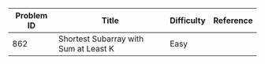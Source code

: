 | Problem ID | Title | Difficulty | Reference
| --- | --- | --- | ---
| 862 | Shortest Subarray with Sum at Least K | Easy | 
